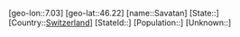 ﻿---
location: [46.22,7.03]
type: City
tags:
- geo/City


SpocWebEntityId: 33979
isDeleted: false
confidential: public

---
[geo-lon::7.03]
[geo-lat::46.22]
[name::Savatan]
[State::]
[Country::[Switzerland](geo/Continent/Europe/Switzerland.md)]
[StateId::]
[Population::]
[Unknown::]

